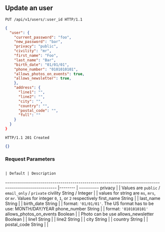 ## Update an user

```http
PUT /api/v1/users/:user_id HTTP/1.1
```

```json
{
  "user": {
    "current_password": "foo",
    "new_password": "bar",
    "privacy": "public",
    "civility": "mr",             
    "first_name": "Foo",             
    "last_name": "Bar",              
    "birth_date": "01/01/01",             
    "phone_number": "0101010101",           
    "allows_photos_on_events": true,
    "allows_newsletter": true,
    },
    "address": {
      "line1": "",
      "line2": "",
      "city": "",
      "country": "",
      "postal_code": "",
      "full": ""
    }
  }
}
```

```http
HTTP/1.1 201 Created
```

```json
{}
```

### Request Parameters
                                                                                                         | Default | Description
-------------------------------------------------------------------------------------------------------- |-------- | ----------
privacy | | Values are `public` / `email_only` / `private`
civility                         <span class="details">String / Integer</span>                           |         | values for string are `ms`, `mrs`, or `mr`. Values for integer `0`, `1`, or `2` respectively
first_name                       <span class="details">String</span>                                     |         |
last_name                        <span class="details">String</span>                                     |         |
birth_date                       <span class="details">String</span>                                     |         | format: `'01/01/01'`. The US format has to be use: MONTH/DAY/YEAR
phone_number                     <span class="details">String</span>                                     |         | format: `'0101010101'`
allows_photos_on_events          <span class="details">Boolean</span>                                    |         | Photo can be use
allows_newsletter                <span class="details">Boolean</span>                                    |         |
line1                            <span class="details">String</span>                                     |         |
line2                            <span class="details">String</span>                                     |         |
city                             <span class="details">String</span>                                     |         |
country                          <span class="details">String</span>                                     |         |
postal_code                      <span class="details">String</span>                                     |         |

